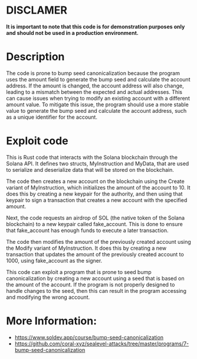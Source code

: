 # DISCLAMER
**It is important to note that this code is for demonstration purposes only and should not be used in a production environment.**

# Description
The code is prone to bump seed canonicalization because the program uses the amount field to generate the bump seed and calculate the account address. If the amount is changed, the account address will also change, leading to a mismatch between the expected and actual addresses. This can cause issues when trying to modify an existing account with a different amount value. To mitigate this issue, the program should use a more stable value to generate the bump seed and calculate the account address, such as a unique identifier for the account.

# Exploit code
This is Rust code that interacts with the Solana blockchain through the Solana API. It defines two structs, MyInstruction and MyData, that are used to serialize and deserialize data that will be stored on the blockchain.

The code then creates a new account on the blockchain using the Create variant of MyInstruction, which initializes the amount of the account to 10. It does this by creating a new keypair for the authority, and then using that keypair to sign a transaction that creates a new account with the specified amount.

Next, the code requests an airdrop of SOL (the native token of the Solana blockchain) to a new keypair called fake_account. This is done to ensure that fake_account has enough funds to execute a later transaction.

The code then modifies the amount of the previously created account using the Modify variant of MyInstruction. It does this by creating a new transaction that updates the amount of the previously created account to 1000, using fake_account as the signer.

This code can exploit a program that is prone to seed bump canonicalization by creating a new account using a seed that is based on the amount of the account. If the program is not properly designed to handle changes to the seed, then this can result in the program accessing and modifying the wrong account.

# More Information:
- https://www.soldev.app/course/bump-seed-canonicalization
- https://github.com/coral-xyz/sealevel-attacks/tree/master/programs/7-bump-seed-canonicalization